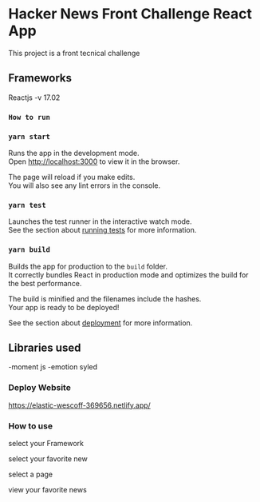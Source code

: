 # Hacker News Front Challenge React App

This project is a front tecnical challenge
## Frameworks

Reactjs -v 17.02

### `How to run`
### `yarn start`

Runs the app in the development mode.\
Open [http://localhost:3000](http://localhost:3000) to view it in the browser.

The page will reload if you make edits.\
You will also see any lint errors in the console.

### `yarn test`

Launches the test runner in the interactive watch mode.\
See the section about [running tests](https://facebook.github.io/create-react-app/docs/running-tests) for more information.

### `yarn build`

Builds the app for production to the `build` folder.\
It correctly bundles React in production mode and optimizes the build for the best performance.

The build is minified and the filenames include the hashes.\
Your app is ready to be deployed!

See the section about [deployment](https://facebook.github.io/create-react-app/docs/deployment) for more information.


## Libraries used

-moment js
-emotion syled


### Deploy Website

https://elastic-wescoff-369656.netlify.app/

### How to use

select your Framework

select your favorite new

select a page

view your favorite news